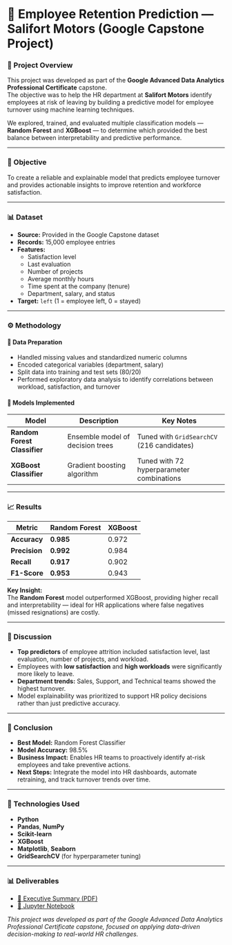 # 🧩 Employee Retention Prediction — Salifort Motors (Google Capstone Project)

### 📘 Project Overview
This project was developed as part of the **Google Advanced Data Analytics Professional Certificate** capstone.  
The objective was to help the HR department at **Salifort Motors** identify employees at risk of leaving by building a predictive model for employee turnover using machine learning techniques.

We explored, trained, and evaluated multiple classification models — **Random Forest** and **XGBoost** — to determine which provided the best balance between interpretability and predictive performance.

---

### 🧠 Objective
To create a reliable and explainable model that predicts employee turnover and provides actionable insights to improve retention and workforce satisfaction.

---

### 📊 Dataset
- **Source:** Provided in the Google Capstone dataset  
- **Records:** 15,000 employee entries  
- **Features:**  
  - Satisfaction level  
  - Last evaluation  
  - Number of projects  
  - Average monthly hours  
  - Time spent at the company (tenure)  
  - Department, salary, and status  
- **Target:** `left` (1 = employee left, 0 = stayed)

---

### ⚙️ Methodology

#### 🧩 Data Preparation
- Handled missing values and standardized numeric columns  
- Encoded categorical variables (department, salary)  
- Split data into training and test sets (80/20)  
- Performed exploratory data analysis to identify correlations between workload, satisfaction, and turnover  

#### 🧮 Models Implemented

| Model | Description | Key Notes |
|--------|--------------|-----------|
| **Random Forest Classifier** | Ensemble model of decision trees | Tuned with `GridSearchCV` (216 candidates) |
| **XGBoost Classifier** | Gradient boosting algorithm | Tuned with 72 hyperparameter combinations |

---

### 📈 Results

| Metric | Random Forest | XGBoost |
|--------|----------------|----------|
| **Accuracy** | **0.985** | 0.972 |
| **Precision** | **0.992** | 0.984 |
| **Recall** | **0.917** | 0.902 |
| **F1-Score** | **0.953** | 0.943 |

**Key Insight:**  
The **Random Forest** model outperformed XGBoost, providing higher recall and interpretability — ideal for HR applications where false negatives (missed resignations) are costly.

---

### 💬 Discussion
- **Top predictors** of employee attrition included satisfaction level, last evaluation, number of projects, and workload.  
- Employees with **low satisfaction** and **high workloads** were significantly more likely to leave.  
- **Department trends:** Sales, Support, and Technical teams showed the highest turnover.  
- Model explainability was prioritized to support HR policy decisions rather than just predictive accuracy.

---

### 🧠 Conclusion
- **Best Model:** Random Forest Classifier  
- **Model Accuracy:** 98.5%  
- **Business Impact:** Enables HR teams to proactively identify at-risk employees and take preventive actions.  
- **Next Steps:** Integrate the model into HR dashboards, automate retraining, and track turnover trends over time.

---

### 🧰 Technologies Used
- **Python**
- **Pandas**, **NumPy**
- **Scikit-learn**
- **XGBoost**
- **Matplotlib**, **Seaborn**
- **GridSearchCV** (for hyperparameter tuning)

---

### 📊 Deliverables
- [📘 Executive Summary (PDF)](./Capstone%20Executive%20Summary.pdf)  
- [📓 Jupyter Notebook](google-projects/salifort-motors-capstone/Employee_Retention_Model.ipynb)


_This project was developed as part of the Google Advanced Data Analytics Professional Certificate capstone, focused on applying data-driven decision-making to real-world HR challenges._
